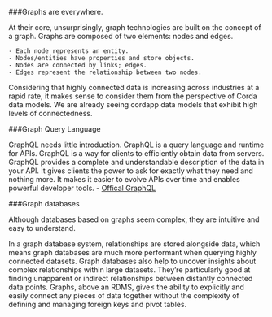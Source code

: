 ###Graphs are everywhere. 

At their core, unsurprisingly, graph technologies are built on the concept of a graph. 
Graphs are composed of two elements: nodes and edges.

    - Each node represents an entity. 
    - Nodes/entities have properties and store objects. 
    - Nodes are connected by links; edges. 
    - Edges represent the relationship between two nodes. 
  
Considering that highly connected data is increasing across industries at a rapid rate, 
it makes sense to consider them from the perspective of Corda data models. 
We are already seeing cordapp data models that exhibit high levels of connectedness. 

###Graph Query Language

GraphQL needs little introduction. 
GraphQL is a query language and runtime for APIs. 
GraphQL is a way for clients to efficiently obtain data from servers. 
GraphQL provides a complete and understandable description of the data in your API. 
It gives clients the power to ask for exactly what they need and nothing more. 
It makes it easier to evolve APIs over time and enables powerful developer tools. - [Offical GraphQL](https://www.graphql.org)

###Graph databases

Although databases based on graphs seem complex, they are intuitive and easy to understand.

In a graph database system, relationships are stored alongside data, which means graph databases are much more performant when querying highly connected datasets. 
Graph databases also help to uncover insights about complex relationships within large datasets. 
They’re particularly good at finding unapparent or indirect relationships between distantly connected data points. 
Graphs, above an RDMS, give≤ the ability to explicitly and easily connect any pieces of data together without the complexity of defining and managing foreign keys and pivot tables.